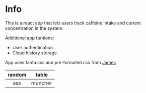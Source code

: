 # Info
This is a react app that lets users track caffeine intake and current concentration in the system. 

Additional app funtions:

* User authentication
* Cloud history storage



App uses fanta.css and pre-formated css from [James](https://github.com/jamezmca)

| random | table   |
| :----: | :----:  |
| ass    | muncher |